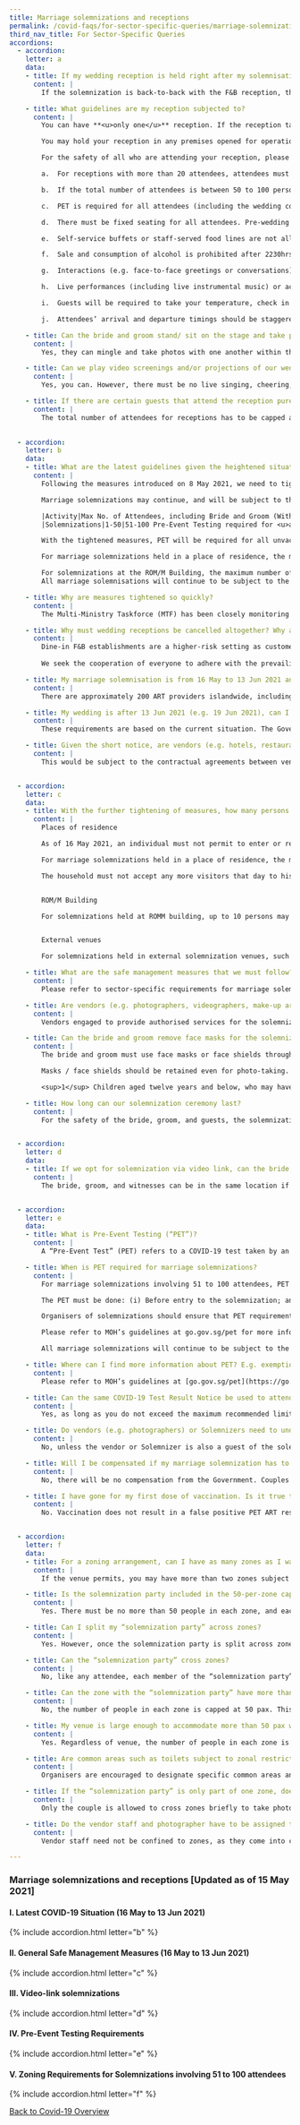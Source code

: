 ```yaml
---
title: Marriage solemnizations and receptions
permalink: /covid-faqs/for-sector-specific-queries/marriage-solemnizations-and-receptions
third_nav_title: For Sector-Specific Queries
accordions:
  - accordion:
    letter: a
    data:
    - title: If my wedding reception is held right after my solemnisation, how many attendees can I have?
      content: |
        If the solemnization is back-to-back with the F&B reception, the entire event (solemnization and reception) is subject to an overall cap of 100 persons (with PET for all), limited to the same guests, and subject to the safe capacity of the venue. 

    - title: What guidelines are my reception subjected to?
      content: |
        You can have **<u>only one</u>** reception. If the reception takes place in the same location right after the solemnization, the entire event (solemnization and reception) is subject to the overall cap of 100 persons (with PET), subject to the safe capacity of the venue.

        You may hold your reception in any premises opened for operation (outside of the home and the ROM(M) Building) that can accommodate receptions. **Please note that any meal exceeding the existing group size for social gatherings, if held back-to-back with the solemnization, shall be deemed a reception.** You may check directly with the venue operator on their processes and conditions for the holding of the reception. Venue owners/ operators may determine if and when to allow solemnizations and receptions to be held in their premises, and may set additional conditions for their use, such as setting a lower limit for attendance based on their capacity or ability to ensure safe management measures are implemented. 

        For the safety of all who are attending your reception, please ensure that you and your guests comply with the following measures:

        a.	For receptions with more than 20 attendees, attendees must be split into a designated core “wedding party” comprising up to 20 persons (including the bride and groom, and the 2 witnesses), and groups of up to 5 people for the remaining guests. At least 1 metre safe distancing must be observed between groups, as well as between the “wedding party” and other groups, at all times, including for photo-taking.

        b.	If the total number of attendees is between 50 to 100 persons, attendees must be split into either multiple zones of up to 50 persons in a zone, or staggered timings with up to 50 persons in each slot with at least 30 minutes between slots for cleaning and disinfection of event space. For a zoning arrangement, all attendees, including the “wedding party”, must be assigned to one zone only, and there must be no entering of unassigned zones. An exception is made for the wedding couple, who may enter an unassigned zone briefly e.g. to take photos. For a staggered timing arrangement, the “wedding party” is allowed to remain in each timeslot as it is the only way for them to host the wedding throughout the day. However, like the zoning arrangement, the “wedding party” must not be intermingling with other groups, and prevailing safe distancing rules i.e. 1m distance between groups, must be observed.

        c.	PET is required for all attendees (including the wedding couple). PET must be done (i) before entry to the reception, and (ii) at most 24 hours before the end of the event. 

        d.	There must be fixed seating for all attendees. Pre-wedding receptions, freestanding activities (e.g. photobooths) and interactions such as drinks receptions are not permitted.

        e.	Self-service buffets or staff-served food lines are not allowed. Food and beverages must be served to seated attendees. Sharing dishes/ platters is strongly discouraged. 

        f.	Sale and consumption of alcohol is prohibited after 2230hrs.

        g.	Interactions (e.g. face-to-face greetings or conversations) between the “wedding party” and all other guests should be kept to a minimum. 

        h.	Live performances (including live instrumental music) or activities involving singing or loud/ talking shouting (e.g. loud toasting) are not permitted at receptions. Event emcees and persons making speeches on stage must wear face masks.

        i.	Guests will be required to take your temperature, check in and out via SafeEntry before entering the premises, and download and activate the TraceTogether app before attending the event.

        j.	Attendees’ arrival and departure timings should be staggered, and queueing in groups should be discouraged.

    - title: Can the bride and groom stand/ sit on the stage and take photos with the wedding party of 20? Can masks be removed momentarily for this?
      content: |
        Yes, they can mingle and take photos with one another within the wedding party of 20 persons (including the bride and groom). For photo-taking, at least one-metre safe distancing must be observed between the wedding party and other groups, as well as between groups, at all times.  Masks should remain on at all times except for the bride and groom who may wear a face shield.

    - title: Can we play video screenings and/or projections of our wedding photos during the reception?
      content: |
        Yes, you can. However, there must be no live singing, cheering, loud toasting or shouting during the reception.

    - title: If there are certain guests that attend the reception purely to meet and greet the couple and leave straightaway without sitting in to eat and drink, would they be counted as part of the 100 people (with PET) attendees limit?
      content: |
        The total number of attendees for receptions has to be capped at 100 persons (with PET) throughout the entire event, or a lower number subject to the size of the premises and safe management requirements. This includes those who attend the reception for a short duration without eating or drinking.

        
  - accordion:
    letter: b
    data:
    - title: What are the latest guidelines given the heightened situation?
      content: |
        Following the measures introduced on 8 May 2021, we need to tighten more measures to decisively arrest the increasing number of cases in the community. From 16 May to 13 Jun 2021, F&B establishments will not be allowed to offer dine-in services. In line with this measure, wedding receptions will not be allowed.

        Marriage solemnizations may continue, and will be subject to the following limits:

        |Activity|Max No. of Attendees, including Bride and Groom (Without Pre-Event Testing)|Max No. of Attendees, including Bride and Groom (With Pre-Event Testing)|
        |Solemnizations|1-50|51-100 Pre-Event Testing required for <u>all unvaccinated attendees</u>|

        With the tightened measures, PET will be required for all unvaccinated attendees for solemnizations involving 51 to 100 attendees. (Previously, PET was required for the marriage couple only for solemnizations involving more than 51 to 250 attendees.) Attendees who have successfully completed the COVID-19 vaccination in Singapore are exempted from PET (i.e. 14 days have passed since the second dose of the Pfizer or Moderna COVID-19 vaccination).

        For marriage solemnizations held in a place of residence, the maximum number of attendees for the home solemnization will continue to be capped at 10 persons. This includes the marriage couple but does not count the Solemnizer and vendors engaged to provide authorised services for the solemnization.

        For solemnizations at the ROM/M Building, the maximum number of attendees will continue to be capped at 10 persons.
        All marriage solemnisations will continue to be subject to the prevailing safe management measures, such as safe distancing rules.

    - title: Why are measures tightened so quickly? 
      content: |
        The Multi-Ministry Taskforce (MTF) has been closely monitoring the local and global COVID-19 situation. The number of locally transmitted COVID-19 cases and unlinked community cases has continued to increase. This is concerning as the situation could quickly escalate if these cases are not contained swiftly and decisively. 

    - title: Why must wedding receptions be cancelled altogether? Why are the requirements for weddings stricter than other types of events (e.g. MICE)?
      content: |
        Dine-in F&B establishments are a higher-risk setting as customers often dine for prolonged periods in close proximity with one another with their masks-off. To reduce the risk of community transmission, there will be cessation of dine-in food & beverage. In line with this measure, wedding receptions are not allowed.  
        
        We seek the cooperation of everyone to adhere with the prevailing safe management measures to keep you and your loved ones safe.

    - title: My marriage solemnisation is from 16 May to 13 Jun 2021 and I have invited 51 to 100 guests. As PET is now required for all attendees, where and how can we and our guests get tested?
      content: |
        There are approximately 200 ART providers islandwide, including GP clinics and private hospitals. Some even have 24-hour capacity. Please click [here](https://www.moh.gov.sg/licensing-and-regulation/regulations-guidelines-and-circulars/details/list-of-covid-19-swab-providers){:target="_blank"} for a list of MOH-approved COVID-19 test providers.

    - title: My wedding is after 13 Jun 2021 (e.g. 19 Jun 2021), can I proceed to plan for my wedding reception and how many guests can I invite?
      content: |
        These requirements are based on the current situation. The Government will monitor the situation closely and review the requirements accordingly. Couples and wedding organisers can take reference from the prevailing requirements and should be prepared that the requirements may change at any point of time, given the dynamic COVID-19 situation.

    - title: Given the short notice, are vendors (e.g. hotels, restaurants) required to allow couples to postpone their wedding receptions without penalties?
      content: |
        This would be subject to the contractual agreements between vendors and the wedding couples or mutually acceptable arrangements. Given the dynamic COVID-19 situation, we hope all parties, including vendors and couples, can exercise flexibility and mutual understanding in adjusting their plans.


  - accordion:
    letter: c
    data:
    - title: With the further tightening of measures, how many persons can I have at my solemnization ceremony?
      content: |
        Places of residence

        As of 16 May 2021, an individual must not permit to enter or remain in his or her place of residence more than 2 visitors on any single day. An exception is made for home solemnizations which are subject to the following limits:

        For marriage solemnizations held in a place of residence, the maximum number of attendees for the home solemnization must not exceed, including the couple, 10 persons, not counting the Solemnizer and vendors engaged to provide authorised services for the solemnization.    Vendors should be kept to the minimum required.

        The household must not accept any more visitors that day to his or her place of residence. 


        ROM/M Building 

        For solemnizations held at ROMM building, up to 10 persons may attend the solemnization, excluding the Licensed Solemnizer, interpreter (if any), and any other vendors engaged to provide authorised services for the solemnization (kept to a minimum). 


        External venues

        For solemnizations held in external solemnization venues, such as places of worship or hotels, the maximum number of attendees will be (a) a total of 50 persons or a lower number (without Pre-Event Testing (PET)), or (b) 100 persons (with PET), or the safe capacity of the venue, whichever is lower. For solemnizations involving between 51-100 attendees, PET is required for all unvaccinated attendees. This cap excludes the Licensed Solemnizer, the interpreter (if any), and vendors engaged to provide authorised services for the solemnization (kept to a minimum). Please check with the venue owner / operator on the number of attendees allowed and any other conditions to be met before making arrangements. 

    - title: What are the safe management measures that we must follow?
      content: |
        Please refer to sector-specific requirements for marriage solemnizations [here](https://www.gobusiness.gov.sg/safemanagement/sector/){:target="_blank"}.

    - title: Are vendors (e.g. photographers, videographers, make-up artists, bridal studio) part of the guest limit? 
      content: |
        Vendors engaged to provide authorised services for the solemnization are excluded from the attendance limit for your solemnization, but should be kept to a minimum. 

    - title: Can the bride and groom remove face masks for the solemnization ceremony? Can the bride and groom use face shields in place of face masks? Can the rest of the attendees be unmasked for photo-taking? 
      content: |
        The bride and groom must use face masks or face shields throughout the solemnization process. All other attendees must have their masks on throughout the solemnization process <sup>1</sup>.

        Masks / face shields should be retained even for photo-taking.

        <sup>1</sup> Children aged twelve years and below, who may have difficulty wearing and keeping face masks on for a prolonged period of time, may wear a face shield as indicated in MOH’s Advisory of 1 Jun 2020 (“Guidance for Use of Masks and Face Shields”)

    - title: How long can our solemnization ceremony last?
      content: |
        For the safety of the bride, groom, and guests, the solemnization should be kept as brief as possible.


  - accordion:
    letter: d
    data:
    - title: If we opt for solemnization via video link, can the bride, groom, witnesses and guests be in the same venue? Is there a limit to the number of guests in the same venue?
      content: |
        The bride, groom, and witnesses can be in the same location if they belong to the same household. If the solemnization is held in the home, then in line with the attendance limit for solemnizations at places of residence, the maximum number of attendees for the home solemnization must not exceed, including the couple, 10 persons, not counting the Solemnizer and vendors engaged to provide authorised services for the solemnization. Other guests may wish to join in through the video link instead. Such processes through video links are to enable marriage solemnizations to take place in a safe manner.


  - accordion:
    letter: e
    data:
    - title: What is Pre-Event Testing (“PET”)?
      content: |
        A “Pre-Event Test” (PET) refers to a COVID-19 test taken by an attendee or patron who wishes to enter a premise where certain events, businesses, or activities are being held. This attendee or patron must obtain a negative COVID-19 test result within a specified period of time, before being allowed to enter the venue.

    - title: When is PET required for marriage solemnizations?
      content: |
        For marriage solemnizations involving 51 to 100 attendees, PET will be required for the all unvaccinated attendees. Marriage solemnizations involving 50 or fewer attendees do not require PET. 

        The PET must be done: (i) Before entry to the solemnization; and (ii) At most 24 hours before the end of the event. 

        Organisers of solemnizations should ensure that PET requirements are met for such events involving more than 50 attendees. PET for all events, including solemnizations, will not be funded by the government; organisers or individuals are responsible for paying for their own tests. 

        Please refer to MOH’s guidelines at go.gov.sg/pet for more information on PET. 

        All marriage solemnizations will continue to be subject to the prevailing safe management measures, such safe distancing rules.

    - title: Where can I find more information about PET? E.g. exemptions, acceptable proof of test results, validity of results, operating PET at the venue.
      content: |
        Please refer to MOH’s guidelines at [go.gov.sg/pet](https://go.gov.sg/pet){:target="_blank"} for more information on PET. 

    - title: Can the same COVID-19 Test Result Notice be used to attend more than one solemnization a day?
      content: |
        Yes, as long as you do not exceed the maximum recommended limit for social gatherings in a day, and the events are within the period of validity of the test result. However, we strongly advise against going to more than one solemnization in a day. While PET and safe management measures serve to reduce the risk of transmissions, it is not risk-free. Attending multiple large-scale events could put you at higher risk of being infected or being a vector for infection.

    - title: Do vendors (e.g. photographers) or Solemnizers need to undergo PET?
      content: |
        No, unless the vendor or Solemnizer is also a guest of the solemnization. 

    - title: Will I be compensated if my marriage solemnization has to be cancelled because the bride/ groom receives a positive / invalid test result?
      content: |
        No, there will be no compensation from the Government. Couples may wish to work out an arrangement with the venue provider and/or other vendors/service providers to account for the possibility of such a postponement, which would be the same as if the bride and groom were to fall sick or otherwise indisposed.

    - title: I have gone for my first dose of vaccination. Is it true that it may result in a false positive result when I go for pre-event testing?
      content: |
        No. Vaccination does not result in a false positive PET ART result.


  - accordion:
    letter: f
    data:
    - title: For a zoning arrangement, can I have as many zones as I want?
      content: |
        If the venue permits, you may have more than two zones subject to the overall attendance of the entire event being capped at the maximum allowable limit, the number of people in each zone not exceeding 50 pax, and zoning rules being adhered to (including a 3-metre gap and a continuous physical barrier or a solid partition of 1.8 metre or taller between zones). These caps include the couple and the “solemnization party”, but excludes Solemnizer (for the solemnization), vendors engaged to provide authorised services and venue staff (to be kept to a minimum). We understand venues may have different configurations and encourage couples to work out an optimal arrangement with the venue operator. Couples may choose to configure the zones in a way that allows the couple/ “solemnization party” to access ‘central’ areas, such as the aisle and the stage. All attendees, including the “solemnization party”, must be assigned to only one zone. Regardless of the number of zones, entering an unassigned zone is not allowed, except for the couple, who may do so briefly e.g. to take photos. Arrangements must also be made to ensure attendees from different zones do not meet each other at entrances or exits. For instance, organisers could deploy ushers at the entrances and exits of each zone. Within each zone, there must be no intermingling and mixing between the “solemnization party” and other groups of guests or between groups of guests.

    - title: Is the solemnization party included in the 50-per-zone cap?
      content: |
        Yes. There must be no more than 50 people in each zone, and each attendee (including the solemnization party) must be assigned to only one zone. Couples may choose to configure the zones in a way that allows the couple/ “solemnization party” to access ‘central areas’, such as the aisle and the stage. Regardless of the number and configuration of zones, entering unassigned zones, except for the couple who may do so briefly e.g. to take photos.

    - title: Can I split my “solemnization party” across zones?
      content: |
        Yes. However, once the solemnization party is split across zones, they can no longer enter other unassigned zones or interact with other members of the “solemnization party” that are in separate zones during the event. There is an exception for the couple, who may cross zones briefly e.g. to take photos, but at least 1m safe distancing must be observed between the couple and other groups, as well as between groups, at all times, including for photo-taking.

    - title: Can the “solemnization party” cross zones? 
      content: |
        No, like any attendee, each member of the “solemnization party” must be assigned to one zone only and not enter unassigned zones. There is an exception for the couple, who may cross zones briefly e.g. to take photos, but at least 1m safe distancing must be observed between the couple and other groups, as well as between groups, at all times, including for photo-taking. This is to reduce the overall risk exposure for members of the solemnization party as well as guests in each zone.  

    - title: Can the zone with the “solemnization party” have more than 50 pax?
      content: |
        No, the number of people in each zone is capped at 50 pax. This includes the “solemnization party”.

    - title: My venue is large enough to accommodate more than 50 pax with appropriate safe distancing between groups of 2 is zoning still necessary? 
      content: |
        Yes. Regardless of venue, the number of people in each zone is capped at 50 pax. All attendees are to be assigned one zone only and entering an unassigned zone is not allowed. This is to minimise participants’ total risk exposure and the risk of bunching at common areas including entrances and exits. Organisers are to ensure at least 3m distance between zones with the use of physical barriers e.g. queue poles, or use a solid partition of 1.8 metres or taller between zones. Organisers must also undertake measures to avoid guests crossing between zones. Arrangements must also be made to ensure attendees from different zones do not meet each other at entrances or exits. For instance, organisers could deploy ushers at the entrances and exits of each zone.

    - title: Are common areas such as toilets subject to zonal restrictions?
      content: |
        Organisers are encouraged to designate specific common areas and facilities to specific zones. If this is not possible, organisers should identify hotspots e.g. entry/ exit points, washrooms, corridors, etc. for potential bunching and implement a control mechanism to prevent/ disperse crowds e.g. staggered entrances and exits. This could include the deployment of Safety Ambassadors to remind attendees against clustering and loitering in common areas. Where possible, common surfaces should be wiped down after each use.

    - title: If the “solemnization party” is only part of one zone, does it mean they cannot take photos with guests from the other zone?
      content: |
        Only the couple is allowed to cross zones briefly to take photos. The rest of the “solemnization party” are not allowed to cross zones, like all other attendees. For photo-taking within zones, at least 1m safe distancing must be observed between groups, as well as between the “solemnization party” and other groups, at all times, including for photo-taking. 

    - title: Do the vendor staff and photographer have to be assigned to zones as well? Can they cross zones?
      content: |
        Vendor staff need not be confined to zones, as they come into contact with participants only transiently and are always masked. The photographer may follow the couple across zones for photo-taking. 

---
```


### Marriage solemnizations and receptions [Updated as of 15 May 2021]

#### I. Latest COVID-19 Situation (16 May to 13 Jun 2021)
{% include accordion.html letter="b" %}

#### II. General Safe Management Measures (16 May to 13 Jun 2021)
{% include accordion.html letter="c" %}

#### III. Video-link solemnizations
{% include accordion.html letter="d" %}

#### IV. Pre-Event Testing Requirements
{% include accordion.html letter="e" %}

#### V. Zoning Requirements for Solemnizations involving 51 to 100 attendees
{% include accordion.html letter="f" %}

[Back to Covid-19 Overview](/covid/)
